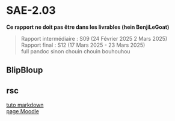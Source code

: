 # SAE-2.03

**Ce rapport ne doit pas être dans les livrables (hein BenjiLeGoat)**

> Rapport intermédiaire : S09 (24 Février 2025	2 Mars 2025)  
> Rapport final : S12 (17 Mars 2025	- 23 Mars 2025)  
> full pandoc sinon chouin chouin bouhouhou  

## BlipBloup

## rsc
[tuto markdown](https://www.markdownguide.org/cheat-sheet/)  
[page Moodle](https://moodle.univ-lille.fr/course/view.php?id=30827&sectionid=266881)  
